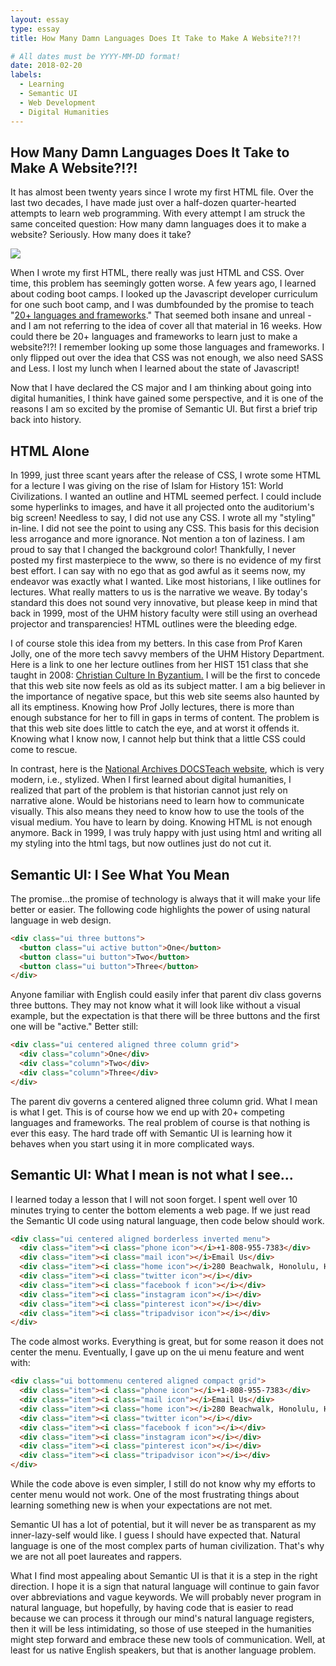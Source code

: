 ```yaml
---
layout: essay
type: essay
title: How Many Damn Languages Does It Take to Make A Website?!?!

# All dates must be YYYY-MM-DD format!
date: 2018-02-20
labels:
  - Learning
  - Semantic UI
  - Web Development
  - Digital Humanities
---
```


## How Many Damn Languages Does It Take to Make A Website?!?!

It has almost been twenty years since I wrote my first HTML file.  Over the last two decades, I have made just over a half-dozen quarter-hearted attempts to learn web programming.  With every attempt I am struck the same conceited question:  How many damn languages does it to make a website?  Seriously.  How many does it take?  

[<img class="ui medium right floated rounded image" src="https://cdn-images-1.medium.com/max/800/1*raWO3dhM4jMjf9VY-kZzNg.png">](https://hackernoon.com/how-it-feels-to-learn-javascript-in-2016-d3a717dd577f)

When I wrote my first HTML, there really was just HTML and CSS.  Over time, this problem has seemingly gotten worse.  A few years ago, I learned about coding boot camps.  I looked up the Javascript developer curriculum for one such boot camp, and I was dumbfounded by the promise to teach "[20+ languages and frameworks](https://www.devleague.com/tracks/view/javascript-web-engineer)."  That seemed both insane and unreal - and I am not referring to the idea of cover all that material in 16 weeks.  How could there be 20+ languages and frameworks to learn just to make a website?!?!  I remember looking up some those languages and frameworks.  I only flipped out over the idea that CSS was not enough, we also need SASS and Less.  I lost my lunch when I learned about the state of Javascript!  

Now that I have declared the CS major and I am thinking about going into digital humanities, I think have gained some perspective, and it is one of the reasons I am so excited by the promise of Semantic UI.  But first a brief trip back into history.


## HTML Alone

In 1999, just three scant years after the release of CSS, I wrote some HTML for a lecture I was giving on the rise of Islam for History 151: World Civilizations.  I wanted an outline and HTML seemed perfect.  I could include some hyperlinks to images, and have it all projected onto the auditorium's big screen!  Needless to say, I did not use any CSS.  I wrote all my "styling" in-line.  I did not see the point to using any CSS.  This basis for this decision less arrogance and more ignorance.  Not mention a ton of laziness.  I am proud to say that I changed the background color!  Thankfully, I never posted my first masterpiece to the www, so there is no evidence of my first best effort. I can say with no ego that as god awful as it seems now, my endeavor was exactly what I wanted.  Like most historians, I like outlines for lectures.  What really matters to us is the narrative we weave.  By today's standard this does not sound very innovative, but please keep in mind that back in 1999, most of the UHM history faculty were still using an overhead projector and transparencies!  HTML outlines were the bleeding edge.

I of course stole this idea from my betters.  In this case from Prof Karen Jolly, one of the more tech savvy members of the UHM History Department.  Here is a link to one her lecture outlines from her HIST 151 class that she taught in 2008: [Christian Culture In Byzantium.](http://www2.hawaii.edu/~kjolly/151f08/081021Byz.html)  I will be the first to concede that this web site now feels as old as its subject matter.  I am a big believer in the importance of negative space, but this web site seems also haunted by all its emptiness.  Knowing how Prof Jolly lectures, there is more than enough substance for her to fill in gaps in terms of content.  The problem is that this web site does little to catch the eye, and at worst it offends it.  Knowing what I know now, I cannot help but think that a little CSS could come to rescue.

In contrast, here is the [National Archives DOCSTeach website](https://www.docsteach.org/), which is very modern, i.e., stylized.  When I first learned about digital humanities, I realized that part of the problem is that historian cannot just rely on narrative alone.  Would be historians need to learn how to communicate visually.  This also means they need to know how to use the tools of the visual medium.  You have to learn by doing.  Knowing HTML is not enough anymore.  Back in 1999, I was truly happy with just using html and writing all my styling into the html tags, but now outlines just do not cut it.


## Semantic UI:  I See What You Mean

The promise...the promise of technology is always that it will make your life better or easier.  The following code highlights the power of using natural language in web design.

````html
<div class="ui three buttons">
  <button class="ui active button">One</button>
  <button class="ui button">Two</button>
  <button class="ui button">Three</button>
</div>
````

Anyone familiar with English could easily infer that parent div class governs three buttons.  They may not know what it will look like without a visual example, but the expectation is that there will be three buttons and the first one will be "active."  Better still:

````html
<div class="ui centered aligned three column grid">
  <div class="column">One</div>
  <div class="column">Two</div>
  <div class="column">Three</div>
</div>
````
The parent div governs a centered aligned three column grid.  What I mean is what I get.  This is of course how we end up with 20+ competing languages and frameworks.  The real problem of course is that nothing is ever this easy.  The hard trade off with Semantic UI is learning how it behaves when you start using it in more complicated ways.  


## Semantic UI:  What I mean is not what I see...

I learned today a lesson that I will not soon forget.  I spent well over 10 minutes trying to center the bottom elements a web page.  If we just read the Semantic UI code using natural language, then code below should work.  

````html
<div class="ui centered aligned borderless inverted menu">
  <div class="item"><i class="phone icon"></i>+1-808-955-7383</div>
  <div class="item"><i class="mail icon"></i>Email Us</div>
  <div class="item"><i class="home icon"></i>280 Beachwalk, Honolulu, HI 96815</div>
  <div class="item"><i class="twitter icon"></i></div>
  <div class="item"><i class="facebook f icon"></i></div>
  <div class="item"><i class="instagram icon"></i></div>
  <div class="item"><i class="pinterest icon"></i></div>
  <div class="item"><i class="tripadvisor icon"></i></div>
</div>
````
The code almost works.  Everything is great, but for some reason it does not center the menu.  Eventually, I gave up on the ui menu feature and went with:

````html
<div class="ui bottommenu centered aligned compact grid">
  <div class="item"><i class="phone icon"></i>+1-808-955-7383</div>
  <div class="item"><i class="mail icon"></i>Email Us</div>
  <div class="item"><i class="home icon"></i>280 Beachwalk, Honolulu, HI 96815</div>
  <div class="item"><i class="twitter icon"></i></div>
  <div class="item"><i class="facebook f icon"></i></div>
  <div class="item"><i class="instagram icon"></i></div>
  <div class="item"><i class="pinterest icon"></i></div>
  <div class="item"><i class="tripadvisor icon"></i></div>
</div>
````

While the code above is even simpler, I still do not know why my efforts to center menu would not work.  One of the most frustrating things about learning something new is when your expectations are not met. 

Semantic UI has a lot of potential, but it will never be as transparent as my inner-lazy-self would like.  I guess I should have expected that.  Natural language is one of the most complex parts of human civilization.  That's why we are not all poet laureates and rappers.

What I find most appealing about Semantic UI is that it is a step in the right direction.  I hope it is a sign that natural language will continue to gain favor over abbreviations and vague keywords.  We will probably never program in natural language, but hopefully, by having code that is easier to read because we can process it through our mind's natural language registers, then it will be less intimidating, so those of use steeped in the humanities might step forward and embrace these new tools of communication.  Well, at least for us native English speakers, but that is another language problem.
